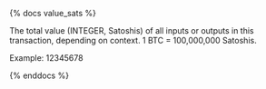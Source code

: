 {% docs value_sats %}

The total value (INTEGER, Satoshis) of all inputs or outputs in this transaction, depending on context. 1 BTC = 100,000,000 Satoshis.

Example: 12345678

{% enddocs %}
